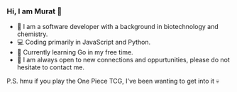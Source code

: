 ### Hi, I am Murat 👋

- 🧪 I am a software developer with a background in biotechnology and chemistry.
- 💻 Coding primarily in JavaScript and Python.
- 👀 Currently learning Go in my free time.
- 📧 I am always open to new connections and oppurtunities, please do not hesitate to contact me.


P.S. hmu if you play the One Piece TCG, I've been wanting to get into it 💀

<!--
**AhmetMuratAcar/AhmetMuratAcar** is a ✨ _special_ ✨ repository because its `README.md` (this file) appears on your GitHub profile.

Here are some ideas to get you started:

- 🔭 I’m currently working on ...
- 🌱 I’m currently learning ...
- 👯 I’m looking to collaborate on ...
- 🤔 I’m looking for help with ...
- 💬 Ask me about ...
- 📫 How to reach me: ...
- 😄 Pronouns: ...
- ⚡ Fun fact: ...
-->
